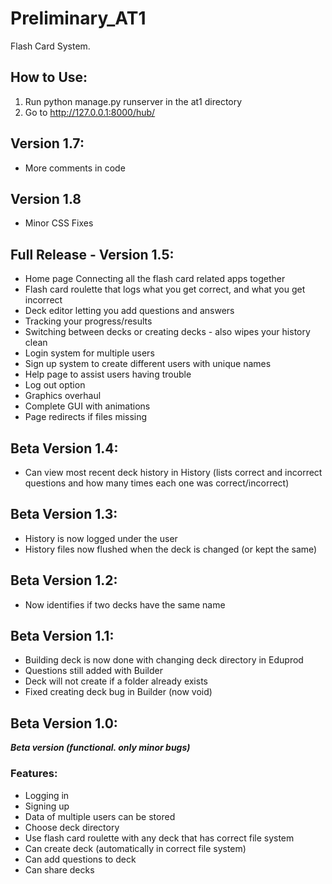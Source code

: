 # Preliminary_AT1
Flash Card System.

## How to Use:
1. Run python manage.py runserver in the at1 directory
2. Go to http://127.0.0.1:8000/hub/

## Version 1.7:

- More comments in code

## Version 1.8

- Minor CSS Fixes

## Full Release - Version 1.5:

- Home page Connecting all the flash card related apps together
- Flash card roulette that logs what you get correct, and what you get incorrect
- Deck editor letting you add questions and answers
- Tracking your progress/results
- Switching between decks or creating decks - also wipes your history clean
- Login system for multiple users
- Sign up system to create different users with unique names
- Help page to assist users having trouble
- Log out option
- Graphics overhaul
- Complete GUI with animations
- Page redirects if files missing

## Beta Version 1.4:

- Can view most recent deck history in History 
    (lists correct and incorrect questions and how many times each one was correct/incorrect)

## Beta Version 1.3:

- History is now logged under the user
- History files now flushed when the deck is changed (or kept the same)

## Beta Version 1.2:

- Now identifies if two decks have the same name

## Beta Version 1.1:

- Building deck is now done with changing deck directory in Eduprod
- Questions still added with Builder
- Deck will not create if a folder already exists
- Fixed creating deck bug in Builder (now void)

## Beta Version 1.0:

***Beta version (functional. only minor bugs)***

### Features:

- Logging in
- Signing up
- Data of multiple users can be stored
- Choose deck directory
- Use flash card roulette with any deck that has correct file system
- Can create deck (automatically in correct file system)
- Can add questions to deck
- Can share decks